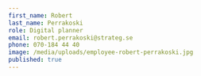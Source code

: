 ```yaml
---
first_name: Robert
last_name: Perrakoski
role: Digital planner
email: robert.perrakoski@strateg.se
phone: 070-184 44 40
image: /media/uploads/employee-robert-perrakoski.jpg
published: true
---
```

